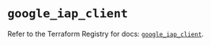 # `google_iap_client`

Refer to the Terraform Registry for docs: [`google_iap_client`](https://registry.terraform.io/providers/hashicorp/google-beta/6.2.0/docs/resources/google_iap_client).
